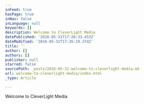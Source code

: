 ```yaml
---
inFeed: true
hasPage: true
inNav: false
inLanguage: null
keywords: []
description: Welcome to CleverLight Media
datePublished: '2016-05-31T17:26:33.453Z'
dateModified: '2016-05-31T17:26:19.374Z'
title: ''
author: []
authors: []
publisher: null
starred: false
sourcePath: _posts/2016-05-31-welcome-to-cleverlight-media.md
url: welcome-to-cleverlight-media/index.html
_type: Article

---
```

Welcome to CleverLight Media